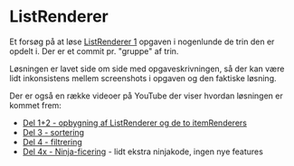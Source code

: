# ListRenderer

Et forsøg på at løse [ListRenderer 1](https://petlatkea.notion.site/petlatkea/ListRenderer-1-3bcc137c27904a90b2898c18016b3040) opgaven i nogenlunde de trin den er opdelt i. 
Der er et commit pr. "gruppe" af trin.

Løsningen er lavet side om side med opgaveskrivningen, så der kan være lidt inkonsistens mellem screenshots i opgaven og den faktiske løsning.

Der er også en række videoer på YouTube der viser hvordan løsningen er kommet frem:

* [Del 1+2 - opbygning af ListRenderer og de to itemRenderers](https://youtu.be/WGoc3dBlSKo)
* [Del 3 - sortering](https://youtu.be/fLShR7RmPR8)
* [Del 4 - filtrering](https://youtu.be/GAm8dX3Jx7I)
* [Del 4x - Ninja-ficering](https://youtu.be/Msn_ojlj9js) - lidt ekstra ninjakode, ingen nye features

